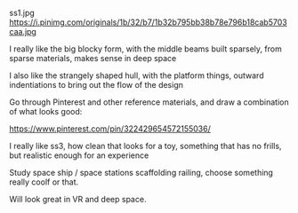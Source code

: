 ss1.jpg
https://i.pinimg.com/originals/1b/32/b7/1b32b795bb38b78e796b18cab5703caa.jpg

I really like the big blocky form, with the middle beams built sparsely, from sparse materials, makes sense in deep space


I also like the strangely shaped hull, with the platform things, outward indentiations to bring out the flow of the design

Go through Pinterest and other reference materials, and draw a combination of what looks good:

https://www.pinterest.com/pin/322429654572155036/


I really like ss3, how clean that looks for a toy, something that has no frills, but realistic enough for an experience

Study space ship / space stations scaffolding railing, choose something really coolf or that. 

Will look great in VR and deep space.

